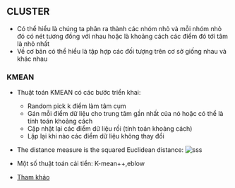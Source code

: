 ## CLUSTER
- Có thể hiểu là chúng ta phân ra thành các nhóm nhỏ và mỗi nhóm nhỏ đó có nét tương đồng với nhau hoặc là khoảng cách các điểm đó tới tâm là nhỏ nhất
- Về cơ bản có thể hiểu là tập hợp các đối tượng trên cơ sở giống nhau và khác nhau

### KMEAN
- Thuật toán KMEAN có các bước triển khai:
  - Random pick k điểm làm tâm cụm
  - Gán mỗi điểm dữ liệu cho trung tâm gần nhất của nó hoặc có thể là tính toán khoảng cách
  - Cập nhật lại các điểm dữ liệu rồi (tính toán khoảng cách)
  - Lặp lại khi nào các điểm dữ liệu không thay đổi
- The distance measure is the squared Euclidean distance: ![sss](https://user-images.githubusercontent.com/72034584/147743163-da088895-ecec-4509-b152-1ff314320eaf.jpg)

- Một số thuật toán cải tiển: K-mean++,eblow

- [Tham khảo](https://tjmachinelearning.com/lectures/1718/kmeans/kmeans.pdf)


